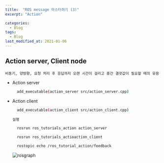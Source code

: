 ```yaml
---
title:  "ROS message 마스터하기 (3)"
excerpt: "Action"

categories:
  - Blog
tags:
  - Blog
last_modified_at: 2021-01-06
---
```


## Action server, Client node

    비동기, 양방향, 요청 처리 후 응답까지 오랜 시간이 걸리고 중간 결괏값이 필요할 때의 유용

* Action server
  ```bash
    add_executable(action_server src/action_server.cpp)
  ```
    <script src="https://gist.github.com/ericalife/ea57a1fc004ddc1248266b779eb42b24.js"></script>

* Action client
  ```bash
    add_executable(action_client src/action_client.cpp)
  ```
    <script src="https://gist.github.com/ericalife/315cc5ca7f298481c6a40a0e2df4a41b.js"></script>


  `실행`
  ```bash
    rosrun ros_tutorials_action action_server

    rosrun ros_tutorials_actioaction_client

    rostopic echo /ros_tutorial_action/feedback

  ```
  ![rosgraph](https://user-images.githubusercontent.com/76676102/103625540-773ea580-4f7e-11eb-9ab8-34c6f6c39783.png)
